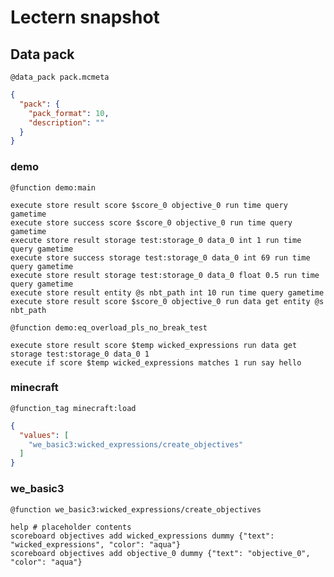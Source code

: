 # Lectern snapshot

## Data pack

`@data_pack pack.mcmeta`

```json
{
  "pack": {
    "pack_format": 10,
    "description": ""
  }
}
```

### demo

`@function demo:main`

```mcfunction
execute store result score $score_0 objective_0 run time query gametime
execute store success score $score_0 objective_0 run time query gametime
execute store result storage test:storage_0 data_0 int 1 run time query gametime
execute store success storage test:storage_0 data_0 int 69 run time query gametime
execute store result storage test:storage_0 data_0 float 0.5 run time query gametime
execute store result entity @s nbt_path int 10 run time query gametime
execute store result score $score_0 objective_0 run data get entity @s nbt_path
```

`@function demo:eq_overload_pls_no_break_test`

```mcfunction
execute store result score $temp wicked_expressions run data get storage test:storage_0 data_0 1
execute if score $temp wicked_expressions matches 1 run say hello
```

### minecraft

`@function_tag minecraft:load`

```json
{
  "values": [
    "we_basic3:wicked_expressions/create_objectives"
  ]
}
```

### we_basic3

`@function we_basic3:wicked_expressions/create_objectives`

```mcfunction
help # placeholder contents
scoreboard objectives add wicked_expressions dummy {"text": "wicked_expressions", "color": "aqua"}
scoreboard objectives add objective_0 dummy {"text": "objective_0", "color": "aqua"}
```
